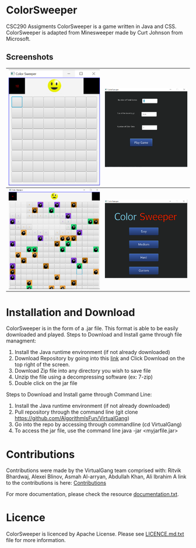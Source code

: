 # ColorSweeper
CSC290 Assigments
ColorSweeper is a game written in Java and CSS.
ColorSweeper is adapted from Minesweeper made by Curt Johnson from Microsoft.
## Screenshots

| ![Screen 1](https://github.com/AlgorithmIsFun/VirtualGang/blob/master/ScreenShots/Capture.PNG) | ![Screen 2](https://github.com/AlgorithmIsFun/VirtualGang/blob/master/ScreenShots/Custom.PNG) |
|---------------------------------------------|---------------------------------------------|
| ![Screen 3](https://github.com/AlgorithmIsFun/VirtualGang/blob/master/ScreenShots/Game_Over.PNG) | ![Screen 4](https://github.com/AlgorithmIsFun/VirtualGang/blob/master/ScreenShots/Start.PNG) |

# Installation and Download
ColorSweeper is in the form of a .jar file. This format is able to be easily downloaded and played.
Steps to Download and Install game through file managment:
1. Install the Java runtime environment (if not already downloaded)
2. Download Repository by going into this [link](https://github.com/AlgorithmIsFun/VirtualGang) and Click Download on the top right of the screen.
3. Download Zip file into any directory you wish to save file
4. Unzip the file using a decompressing software (ex: 7-zip)
3. Double click on the jar file 

Steps to Download and Install game through Command Line:
1. Install the Java runtime environment (if not already downloaded)
2. Pull repository through the command line (git clone https://github.com/AlgorithmIsFun/VirtualGang)
3. Go into the repo by accessing through commandline (cd VirtualGang) 
3. To access the jar file, use the command line java -jar <myjarfile.jar>

# Contributions
Contributions were made by the VirtualGang team comprised with: Ritvik Bhardwaj, Alexei Blinov, Asmah Al-arryan, Abdullah Khan, Ali Ibrahim
A link to the contributions is here: [Contributions](https://github.com/AlgorithmIsFun/VirtualGang/settings/collaboration)

For more documentation, please check the resource [documentation.txt](https://github.com/AlgorithmIsFun/VirtualGang/blob/master/documentation.txt).

# Licence
ColorSweeper is licenced by Apache License. Please see [LICENCE.md.txt](https://github.com/AlgorithmIsFun/VirtualGang/blob/master/LICENCE.md.txt) file for more information.

